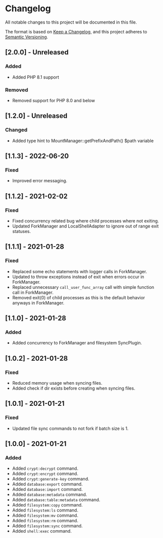 # Changelog

All notable changes to this project will be documented in this file.

The format is based on [Keep a Changelog](https://keepachangelog.com/en/1.0.0/),
and this project adheres to [Semantic Versioning](https://semver.org/spec/v2.0.0.html).

## [2.0.0] - Unreleased

### Added

- Added PHP 8.1 support

### Removed

- Removed support for PHP 8.0 and below

## [1.2.0] - Unreleased

### Changed

- Added type hint to MountManager::getPrefixAndPath() $path variable

## [1.1.3] - 2022-06-20

### Fixed

- Improved error messaging.

## [1.1.2] - 2021-02-02

### Fixed

- Fixed concurrency related bug where child processes where not exiting.
- Updated ForkManager and LocalShellAdapter to ignore out of range exit statuses.

## [1.1.1] - 2021-01-28

### Fixed

- Replaced some echo statements with logger calls in ForkManager.
- Updated to throw exceptions instead of exit when errors occur in ForkManager.
- Replaced unnecessary `call_user_func_array` call with simple function call in ForkManager.
- Removed exit(0) of child processes as this is the default behavior anyways in ForkManager.

## [1.1.0] - 2021-01-28

### Added

- Added concurrency to ForkManager and filesystem SyncPlugin.

## [1.0.2] - 2021-01-28

### Fixed

- Reduced memory usage when syncing files.
- Added check if dir exists before creating when syncing files.

## [1.0.1] - 2021-01-21

### Fixed

- Updated file sync commands to not fork if batch size is 1.

## [1.0.0] - 2021-01-21

### Added

- Added `crypt:decrypt` command.
- Added `crypt:encrypt` command.
- Added `crypt:generate-key` command.
- Added `database:export` command.
- Added `database:import` command.
- Added `database:metadata` command.
- Added `database:table:metadata` command.
- Added `filesystem:copy` command.
- Added `filesystem:ls` command.
- Added `filesystem:mv` command.
- Added `filesystem:rm` command.
- Added `filesystem:sync` command.
- Added `shell:exec` command.
